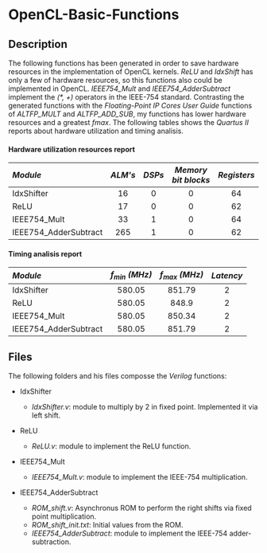 # OpenCL-Basic-Functions

## Description

The following functions has been generated in order to save hardware resources in the implementation of OpenCL kernels. *ReLU* and *IdxShift* has only a few of hardware resources, so this functions also could be implemented in OpenCL. *IEEE754_Mult* and *IEEE754_AdderSubtract* implement the *(\*, +)* operators in the IEEE-754 standard. Contrasting the generated functions with the *Floating-Point IP Cores User Guide* functions of *ALTFP_MULT* and *ALTFP_ADD_SUB*, my functions has lower hardware resources and a greatest *fmax*. The following tables shows the *Quartus II* reports about hardware utilization and timing analisis.

#### Hardware utilization resources report

|*Module*             | *ALM's* |*DSPs*|*Memory bit blocks*|*Registers*|
|:--------------------|:-------:|:----:|:-----------------:|:---------:|
|IdxShifter           |   16    |   0  |         0         |    64     |
|ReLU                 |   17    |   0  |         0         |    62     |
|IEEE754_Mult         |   33    |   1  |         0         |    64     |
|IEEE754_AdderSubtract|   265   |   1  |         0         |    62     |

#### Timing analisis report

|*Module*| *f<sub>min</sub> (MHz)* |*f<sub>max</sub> (MHz)*| *Latency*  |
|:--------------------|:------:|:-------:|:--:|
|IdxShifter           | 580.05 | 851.79  | 2  |
|ReLU                 | 580.05 | 848.9   | 2  |
|IEEE754_Mult         | 580.05 | 850.34  | 2  |
|IEEE754_AdderSubtract| 580.05 | 851.79  | 2  |

## Files

The following folders and his files composse the *Verilog* functions:
- IdxShifter

  - *IdxShifter.v*: module to multiply by 2 in fixed point. Implemented it via left shift.
  
- ReLU 

  - *ReLU.v*: module to implement the ReLU function.

- IEEE754_Mult

  - *IEEE754_Mult.v*: module to implement the IEEE-754 multiplication.
 
- IEEE754_AdderSubtract

  - *ROM_shift.v*: Asynchronus ROM to perform the right shifts via fixed point multiplication.
  - *ROM_shift_init.txt*: Initial values from the ROM.
  - *IEEE754_AdderSubtract*: module to implement the IEEE-754 adder-subtraction.
